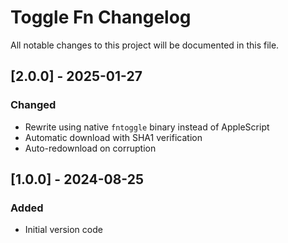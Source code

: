 # Toggle Fn Changelog

All notable changes to this project will be documented in this file.

## [2.0.0] - 2025-01-27

### Changed

- Rewrite using native `fntoggle` binary instead of AppleScript
- Automatic download with SHA1 verification
- Auto-redownload on corruption

## [1.0.0] - 2024-08-25

### Added

- Initial version code
